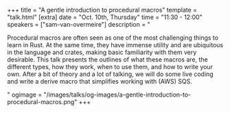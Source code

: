 +++
title = "A gentle introduction to procedural macros"
template = "talk.html"
[extra]
  date = "Oct. 10th, Thursday"
  time = "11:30 - 12:00"
  speakers = ["sam-van-overmeire"]
  description = "<p>Procedural macros are often seen as one of the most challenging things to learn in Rust. At the same time, they have immense utility and are ubiquitous in the language and crates, making basic familiarity with them very desirable. This talk presents the outlines of what these macros are, the different types, how they work, when to use them, and how to write your own. After a bit of theory and a lot of talking, we will do some live coding and write a derive macro that simplifies working with (AWS) SQS.</p>"
  ogimage = "/images/talks/og-images/a-gentle-introduction-to-procedural-macros.png"
+++
